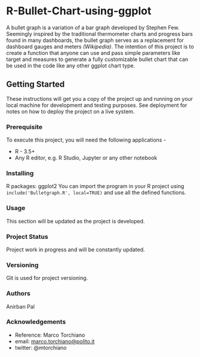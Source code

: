 # R-Bullet-Chart-using-ggplot
A bullet graph is a variation of a bar graph developed by Stephen Few. Seemingly inspired by the traditional thermometer charts and progress bars found in many dashboards, the bullet graph serves as a replacement for dashboard gauges and meters _(Wikipedia)_. The intention of this project is to create a function that anyone can use and pass simple parameters like target and measures to generate a fully customizable bullet chart that can be used in the code like any other ggplot chart type.

## Getting Started
These instructions will get you a copy of the project up and running on your local machine for development and testing purposes. See deployment for notes on how to deploy the project on a live system.

### Prerequisite
To execute this project, you will need the following applications -

* R - 3.5+ 
* Any R editor, e.g. R Studio, Jupyter or any other notebook

### Installing
R packages: ggplot2
You can import the program in your R project using `include('Bulletgraph.R', local=TRUE)` and use all the defined functions.

### Usage
This section will be updated as the project is developed.

### Project Status
Project work in progress and will be constantly updated.

### Versioning
Git is used for project versioning.

### Authors
Anirban Pal

### Acknowledgements
* Reference: Marco Torchiano
* email: marco.torchiano@polito.it
* twitter: @mtorchiano

